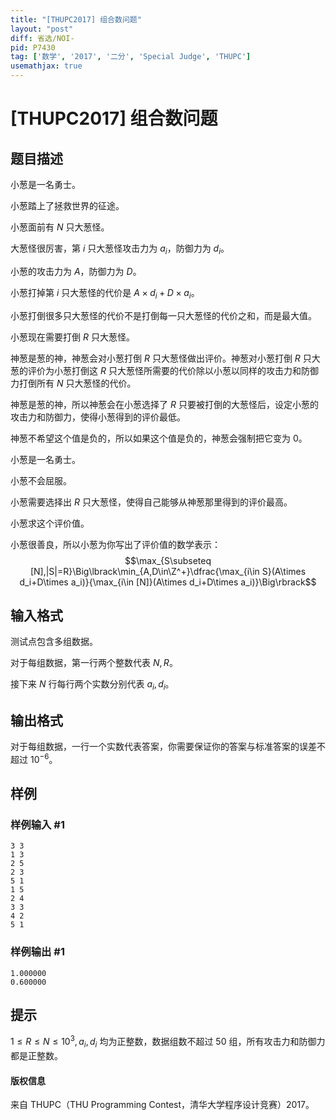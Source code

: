 ```yaml
---
title: "[THUPC2017] 组合数问题"
layout: "post"
diff: 省选/NOI-
pid: P7430
tag: ['数学', '2017', '二分', 'Special Judge', 'THUPC']
usemathjax: true
---
```


# [THUPC2017] 组合数问题
## 题目描述

小葱是一名勇士。

小葱踏上了拯救世界的征途。

小葱面前有 $N$ 只大葱怪。

大葱怪很厉害，第 $i$ 只大葱怪攻击力为 $a_i$，防御力为 $d_i$。

小葱的攻击力为 $A$，防御力为 $D$。

小葱打掉第 $i$ 只大葱怪的代价是 $A\times d_i+D\times a_i$。

小葱打倒很多只大葱怪的代价不是打倒每一只大葱怪的代价之和，而是最大值。

小葱现在需要打倒 $R$ 只大葱怪。

神葱是葱的神，神葱会对小葱打倒 $R$ 只大葱怪做出评价。神葱对小葱打倒 $R$ 只大葱的评价为小葱打倒这 $R$ 只大葱怪所需要的代价除以小葱以同样的攻击力和防御力打倒所有 $N$ 只大葱怪的代价。

神葱是葱的神，所以神葱会在小葱选择了 $R$ 只要被打倒的大葱怪后，设定小葱的攻击力和防御力，使得小葱得到的评价最低。

神葱不希望这个值是负的，所以如果这个值是负的，神葱会强制把它变为 $0$。

小葱是一名勇士。

小葱不会屈服。

小葱需要选择出 $R$ 只大葱怪，使得自己能够从神葱那里得到的评价最高。

小葱求这个评价值。

小葱很善良，所以小葱为你写出了评价值的数学表示：
$$\max_{S\subseteq [N],|S|=R}\Big\lbrack\min_{A,D\in\Z^+}\dfrac{\max_{i\in S}(A\times d_i+D\times a_i)}{\max_{i\in [N]}(A\times d_i+D\times a_i)}\Big\rbrack$$
## 输入格式

测试点包含多组数据。

对于每组数据，第一行两个整数代表 $N,R$。

接下来 $N$ 行每行两个实数分别代表 $a_i,d_i$。
## 输出格式

对于每组数据，一行一个实数代表答案，你需要保证你的答案与标准答案的误差不超过 $10^{-6}$。
## 样例

### 样例输入 #1
```
3 3
1 3
2 5
2 3
5 1
1 5
2 4
3 3
4 2
5 1
```
### 样例输出 #1
```
1.000000
0.600000
```
## 提示

$1\le R\le N\le 10^3,a_i,d_i$ 均为正整数，数据组数不超过 $50$ 组，所有攻击力和防御力都是正整数。
#### 版权信息
来自 THUPC（THU Programming Contest，清华大学程序设计竞赛）2017。
